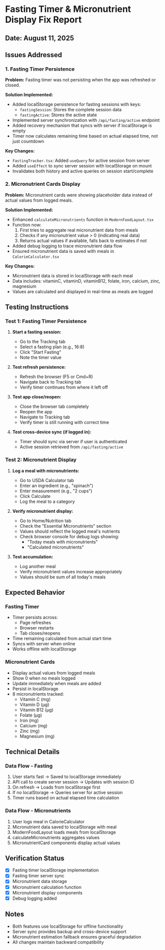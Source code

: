 # Fasting Timer & Micronutrient Display Fix Report

## Date: August 11, 2025

## Issues Addressed

### 1. Fasting Timer Persistence
**Problem:** Fasting timer was not persisting when the app was refreshed or closed.

**Solution Implemented:**
- Added localStorage persistence for fasting sessions with keys:
  - `fastingSession`: Stores the complete session data
  - `fastingActive`: Stores the active state
- Implemented server synchronization with `/api/fasting/active` endpoint
- Added recovery mechanism that syncs with server if localStorage is empty
- Timer now calculates remaining time based on actual elapsed time, not just countdown

**Key Changes:**
- `FastingTracker.tsx`: Added `useQuery` for active session from server
- Added `useEffect` to sync server session with localStorage on mount
- Invalidates both history and active queries on session start/complete

### 2. Micronutrient Cards Display
**Problem:** Micronutrient cards were showing placeholder data instead of actual values from logged meals.

**Solution Implemented:**
- Enhanced `calculateMicronutrients` function in `ModernFoodLayout.tsx`
- Function now:
  1. First tries to aggregate real micronutrient data from meals
  2. Checks if any micronutrient value > 0 (indicating real data)
  3. Returns actual values if available, falls back to estimates if not
- Added debug logging to trace micronutrient data flow
- Ensured micronutrient data is saved with meals in `CalorieCalculator.tsx`

**Key Changes:**
- Micronutrient data is stored in localStorage with each meal
- Data includes: vitaminC, vitaminD, vitaminB12, folate, iron, calcium, zinc, magnesium
- Values are calculated and displayed in real-time as meals are logged

## Testing Instructions

### Test 1: Fasting Timer Persistence
1. **Start a fasting session:**
   - Go to the Tracking tab
   - Select a fasting plan (e.g., 16:8)
   - Click "Start Fasting"
   - Note the timer value

2. **Test refresh persistence:**
   - Refresh the browser (F5 or Cmd+R)
   - Navigate back to Tracking tab
   - Verify timer continues from where it left off

3. **Test app close/reopen:**
   - Close the browser tab completely
   - Reopen the app
   - Navigate to Tracking tab
   - Verify timer is still running with correct time

4. **Test cross-device sync (if logged in):**
   - Timer should sync via server if user is authenticated
   - Active session retrieved from `/api/fasting/active`

### Test 2: Micronutrient Display
1. **Log a meal with micronutrients:**
   - Go to USDA Calculator tab
   - Enter an ingredient (e.g., "spinach")
   - Enter measurement (e.g., "2 cups")
   - Click Calculate
   - Log the meal to a category

2. **Verify micronutrient display:**
   - Go to Home/Nutrition tab
   - Check the "Essential Micronutrients" section
   - Values should reflect the logged meal's nutrients
   - Check browser console for debug logs showing:
     - "Today meals with micronutrients"
     - "Calculated micronutrients"

3. **Test accumulation:**
   - Log another meal
   - Verify micronutrient values increase appropriately
   - Values should be sum of all today's meals

## Expected Behavior

### Fasting Timer
- Timer persists across:
  - Page refreshes
  - Browser restarts
  - Tab closes/reopens
- Time remaining calculated from actual start time
- Syncs with server when online
- Works offline with localStorage

### Micronutrient Cards
- Display actual values from logged meals
- Show 0 when no meals logged
- Update immediately when meals are added
- Persist in localStorage
- 8 micronutrients tracked:
  - Vitamin C (mg)
  - Vitamin D (μg)
  - Vitamin B12 (μg)
  - Folate (μg)
  - Iron (mg)
  - Calcium (mg)
  - Zinc (mg)
  - Magnesium (mg)

## Technical Details

### Data Flow - Fasting
1. User starts fast → Saved to localStorage immediately
2. API call to create server session → Updates with session ID
3. On refresh → Loads from localStorage first
4. If no localStorage → Queries server for active session
5. Timer runs based on actual elapsed time calculation

### Data Flow - Micronutrients
1. User logs meal in CalorieCalculator
2. Micronutrient data saved to localStorage with meal
3. ModernFoodLayout loads meals from localStorage
4. calculateMicronutrients aggregates values
5. MicronutrientCard components display actual values

## Verification Status
- [x] Fasting timer localStorage implementation
- [x] Fasting timer server sync
- [x] Micronutrient data storage
- [x] Micronutrient calculation function
- [x] Micronutrient display components
- [x] Debug logging added

## Notes
- Both features use localStorage for offline functionality
- Server sync provides backup and cross-device support
- Micronutrient estimation fallback ensures graceful degradation
- All changes maintain backward compatibility